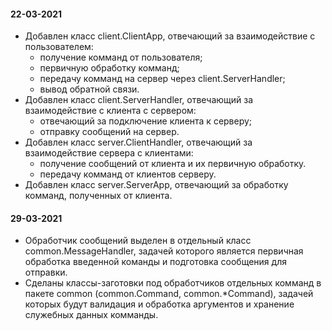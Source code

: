 #### 22-03-2021
- Добавлен класс client.ClientApp, отвечающий за взаимодействие с пользователем: 
    * получение комманд от пользователя;
    * первичную обработку комманд;
    * передачу комманд на сервер через client.ServerHandler;
    * вывод обратной связи.
- Добавлен класс client.ServerHandler, отвечающий за взаимодействие с клиента с сервером:
    * отвечающий за подключение клиента к серверу;
    * отправку сообщений на сервер.
- Добавлен класс server.ClientHandler, отвечающий за взаимодействие сервера с клиентами:
    * получение сообщений от клиента и их первичную обработку.
    * передачу комманд от клиентов серверу.
 - Добавлен класс server.ServerApp, отвечающий за обработку комманд, полученных от клиента. 
 
 #### 29-03-2021
 - Обработчик сообщений выделен в отдельный класс common.MessageHandler,
   задачей которого является первичная обработка введенной команды и подготовка сообщения для отправки. 
 - Сделаны классы-заготовки под обработчиков отдельных комманд в пакете common (common.Command, common.*Command),
   задачей которых будут валидация и обработка аргументов и хранение служебных данных комманды. 